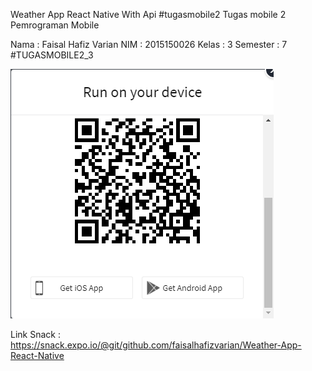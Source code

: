 Weather App React Native  With Api #tugasmobile2
Tugas mobile 2 Pemrograman Mobile

Nama		: Faisal Hafiz Varian
NIM		: 2015150026
Kelas		: 3
Semester	: 7
#TUGASMOBILE2_3

![alt text](https://github.com/faisalhafizvarian/Weather-App-React-Native/blob/master/QR%20Code.png)

Link Snack : https://snack.expo.io/@git/github.com/faisalhafizvarian/Weather-App-React-Native
